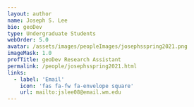 ```yaml
---
layout: author
name: Joseph S. Lee
bio: geoDev
type: Undergraduate Students
webOrder: 5.0
avatar: /assets/images/peopleImages/josephsspring2021.png
imageMask: 1.0
profTitle: geoDev Research Assistant
permalink: /people/josephsspring2021.html 
links:
  - label: 'Email'
    icon: 'fas fa-fw fa-envelope square'
    url: mailto:jslee08@email.wm.edu
---
```

